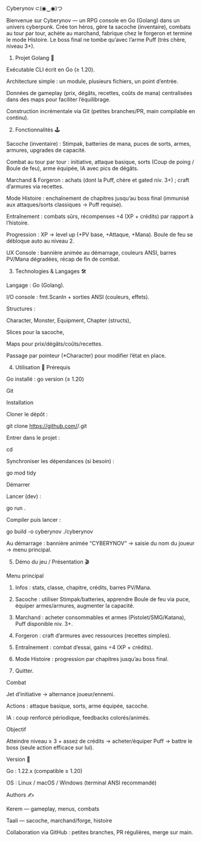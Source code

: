 Cyberynov ⊂(◉‿◉)つ

Bienvenue sur Cyberynov — un RPG console en Go (Golang) dans un univers cyberpunk.
Crée ton héros, gère ta sacoche (inventaire), combats au tour par tour, achète au marchand, fabrique chez le forgeron et termine le mode Histoire. Le boss final ne tombe qu’avec l’arme Puff (très chère, niveau 3+).

1) Projet Golang 🧩

Exécutable CLI écrit en Go (≥ 1.20).

Architecture simple : un module, plusieurs fichiers, un point d’entrée.

Données de gameplay (prix, dégâts, recettes, coûts de mana) centralisées dans des maps pour faciliter l’équilibrage.

Construction incrémentale via Git (petites branches/PR, main compilable en continu).

2) Fonctionnalités 🕹️

Sacoche (inventaire) : Stimpak, batteries de mana, puces de sorts, armes, armures, upgrades de capacité.

Combat au tour par tour : initiative, attaque basique, sorts (Coup de poing / Boule de feu), arme équipée, IA avec pics de dégâts.

Marchand & Forgeron : achats (dont la Puff, chère et gated niv. 3+) ; craft d’armures via recettes.

Mode Histoire : enchaînement de chapitres jusqu’au boss final (immunisé aux attaques/sorts classiques → Puff requise).

Entraînement : combats sûrs, récompenses ÷4 (XP + crédits) par rapport à l’histoire.

Progression : XP → level up (+PV base, +Attaque, +Mana). Boule de feu se débloque auto au niveau 2.

UX Console : bannière animée au démarrage, couleurs ANSI, barres PV/Mana dégradées, récap de fin de combat.

3) Technologies & Langages 🛠️

Langage : Go (Golang).

I/O console : fmt.Scanln + sorties ANSI (couleurs, effets).

Structures :

Character, Monster, Equipment, Chapter (structs),

Slices pour la sacoche,

Maps pour prix/dégâts/coûts/recettes.

Passage par pointeur (*Character) pour modifier l’état en place.

4) Utilisation 🚀
Prérequis

Go installé : go version (≥ 1.20)

Git

Installation

Cloner le dépôt :

git clone https://github.com/<org>/<repo>.git


Entrer dans le projet :

cd <repo>


Synchroniser les dépendances (si besoin) :

go mod tidy

Démarrer

Lancer (dev) :

go run .


Compiler puis lancer :

go build -o cyberynov
./cyberynov


Au démarrage : bannière animée “CYBERYNOV” → saisie du nom du joueur → menu principal.

5) Démo du jeu / Présentation 🎬

Menu principal

1) Infos : stats, classe, chapitre, crédits, barres PV/Mana.

2) Sacoche : utiliser Stimpak/batteries, apprendre Boule de feu via puce, équiper armes/armures, augmenter la capacité.

3) Marchand : acheter consommables et armes (Pistolet/SMG/Katana), Puff disponible niv. 3+.

4) Forgeron : craft d’armures avec ressources (recettes simples).

5) Entraînement : combat d’essai, gains ÷4 (XP + crédits).

6) Mode Histoire : progression par chapitres jusqu’au boss final.

0) Quitter.

Combat

Jet d’initiative → alternance joueur/ennemi.

Actions : attaque basique, sorts, arme équipée, sacoche.

IA : coup renforcé périodique, feedbacks colorés/animés.

Objectif

Atteindre niveau ≥ 3 + assez de crédits → acheter/équiper Puff → battre le boss (seule action efficace sur lui).

Version 💾

Go : 1.22.x (compatible ≥ 1.20)

OS : Linux / macOS / Windows (terminal ANSI recommandé)

Authors ✍️

Kerem  — gameplay, menus, combats

Taali — sacoche, marchand/forge, histoire

Collaboration via GitHub : petites branches, PR régulières, merge sur main.